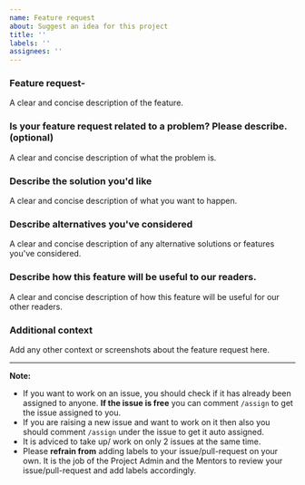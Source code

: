 ```yaml
---
name: Feature request
about: Suggest an idea for this project
title: ''
labels: ''
assignees: ''
---
```


### Feature request-
A clear and concise description of the feature.

### Is your feature request related to a problem? Please describe. (optional)
A clear and concise description of what the problem is.

### Describe the solution you'd like
A clear and concise description of what you want to happen.

### Describe alternatives you've considered
A clear and concise description of any alternative solutions or features you've considered.

### Describe how this feature will be useful to our readers.
A clear and concise description of how this feature will be useful for our other readers.

### Additional context
Add any other context or screenshots about the feature request here.

<hr/>

<!--- Do not remove or change this in the issue description. Only update the details above this. --->

**Note:**

-   If you want to work on an issue, you should check if it has already been assigned to anyone. **If the issue is free** you can comment `/assign` to get the issue assigned to you.
-   If you are raising a new issue and want to work on it then also you should comment `/assign` under the issue to get it auto assigned.
- It is adviced to take up/ work on only 2 issues at the same time.
-   Please **refrain from** adding labels to your issue/pull-request on your own. It is the job of the Project Admin and the Mentors to review your issue/pull-request and add labels accordingly.
